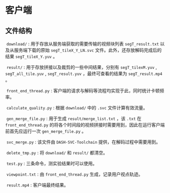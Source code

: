 # 客户端



## 文件结构

​	 `download/` : 用于存放从服务端获取的需要传输的视频块列表 `segT_result.txt` 以及从服务端下载的原始 `segT_tileX_Y_LN.svc` 文件。此外，还存放解码完成后的结果 `segT_tileX_Y.yuv` 。

​	 `result/` : 用于存放拼接以及裁剪的一些中间结果，分别有 `segT_tilexM.yuv` , `segT_all_tile.yuv` , `segT_result.yuv` ，最终可查看的结果为 `segT_result.mp4` 。

​	 `front_end_thread.py` : 客户端的请求与解码等流程均实现于此，同时统计卡顿频率。

​	 `calculate_quality.py` : 根据 `download/` 中的 `.svc` 文件计算有效流量。

​	 `gen_merge_file.py` : 用于生成 `result/merge_list.txt` ，该 `.txt` 在 `front_end_thread.py` 的将各个时间段的视频拼接时需要用到，因此在运行客户端前首先应运行一次 `gen_merge_file.py` 。

​	 `svc_merge.py` : 该文件由 `DASH-SVC-Toolchain` 提供，在解码过程中需要用到。

​	 `delete_tmp.py` : 将 `download/` 和 `result/` 都清空。

​	 `test.py` : 三条命令，测实验结果时可以使用。

​	 `viewpoint.txt` : 由 `front_end_thread.py` 生成，记录用户视点轨迹。

​	 `result.mp4` : 客户端最终结果。



